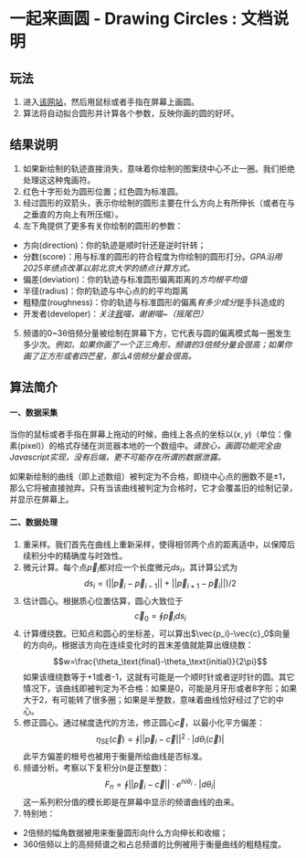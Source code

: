 # 一起来画圆 - Drawing Circles : 文档说明

## 玩法

1. 进入<a href="./index.html">该网站</a>，然后用鼠标或者手指在屏幕上画圆。
2. 算法将自动拟合圆形并计算各个参数，反映你画的圆的好坏。

## 结果说明

1. 如果新绘制的轨迹直接消失，意味着你绘制的图案绕中心不止一圈。我们拒绝处理这这种鬼画符。
2. 红色十字形处为圆形位置；红色圆为标准圆。
3. 经过圆形的双箭头，表示你绘制的圆形主要在什么方向上有所伸长（或者在与之垂直的方向上有所压缩）。
4. 左下角提供了更多有关你绘制的圆形的参数：
  - 方向(direction)：你的轨迹是顺时针还是逆时针转；
  - 分数(score)：用与标准的圆形的符合程度为你绘制的圆形打分。*GPA沿用2025年绩点改革以前北京大学的绩点计算方式。*
  - 偏差(deviation)：你的轨迹与标准圆形偏离距离的*方均根平均值*
  - 半径(radius)：你的轨迹与中心点的的平均距离
  - 粗糙度(roughness)：你的轨迹与标准圆形的偏离*有多少成分*是手抖造成的
  - 开发者(developer)：*关注<a href="https://github.com/Joat917">我</a>喵，谢谢喵~（摇尾巴）*
5. 频谱的0~36倍频分量被绘制在屏幕下方，它代表与圆的偏离模式每一圈发生多少次。*例如，如果你画了一个正三角形，频谱的3倍频分量会很高；如果你画了正方形或者四芒星，那么4倍频分量会很高。*
    
## 算法简介

#### 一、数据采集

当你的鼠标或者手指在屏幕上拖动的时候，曲线上各点的坐标以$(x,y)$（单位：像素(pixel)）的格式存储在浏览器本地的一个数组中。*请放心，画圆功能完全由Javascript实现，没有后端，更不可能存在所谓的数据泄露。*

如果新绘制的曲线（即上述数组）被判定为不合格，即绕中心点的圈数不是$\pm1$，那么它将被直接抛弃。只有当该曲线被判定为合格时，它才会覆盖旧的绘制记录，并显示在屏幕上。

#### 二、数据处理

1. 重采样。我们首先在曲线上重新采样，使得相邻两个点的距离适中，以保障后续积分中的精确度与时效性。
2. 微元计算。每个点$\vec{p}_i$都对应一个长度微元$d s_i$，其计算公式为$$d s_i=(||\vec{p}_i-\vec{p}_{i-1}||+||\vec{p}_{i+1}-\vec{p}_i||)/2$$
3. 估计圆心。根据质心位置估算，圆心大致位于$$\vec{c}_0=\oint\vec{p}_i ds_i$$
4. 计算缠绕数。已知点和圆心的坐标差，可以算出$\vec{p_i}-\vec{c}_0$向量的方向$\theta_i$，根据该方向在连续变化时的首末差值就能算出缠绕数：$$w=\frac{\theta_\text{final}-\theta_\text{initial}}{2\pi}$$ 如果该缠绕数等于+1或者-1，这就有可能是一个顺时针或者逆时针的圆。其它情况下，该曲线即被判定为不合格：如果是0，可能是月牙形或者8字形；如果大于2，有可能转了很多圈；如果是半整数，意味着曲线恰好经过了它的中心。
5. 修正圆心。通过梯度迭代的方法，修正圆心$\vec{c}$，以最小化平方偏差：$$\eta_\text{SE}(\vec{c})=\oint||\vec{p}_i-\vec{c}||^2\cdot|d\theta_i(\vec{c})|$$ 此平方偏差的根号也被用于衡量所绘曲线是否标准。
6. 频谱分析。考察以下复积分(n是正整数)：$$F_n=\oint||\vec{p}_i-\vec{c}||\cdot e^{ ni\theta_i}\cdot|d\theta_i|$$ 这一系列积分值的模长即是在屏幕中显示的频谱曲线的由来。
7. 特别地：
  - 2倍频的幅角数据被用来衡量圆形向什么方向伸长和收缩；
  - 360倍频以上的高频频谱之和占总频谱的比例被用于衡量曲线的粗糙程度。
